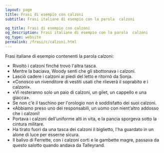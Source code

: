 ```yaml
---
layout: page
title: Frasi di esempio con calzoni 
subtitle: Frasi italiane di esempio con la parola  calzoni

og_title: Frasi di esempio con calzoni 
og_description: Frasi italiane di esempio con la parola  calzoni
og_type: website
permalink: /frasi/c/calzoni.html
---
```


Frasi italiane di esempio contenenti la parola calzoni:


- Rivoltò i calzoni finché trovò l'altra tasca.
- Mentre la baciava, Woody sentì che gli sbottonava i calzoni.
- Lasciò cadere i calzoni ai piedi del letto e ritornò da Sonja.
- «Conosco un rivenditore di vestiti usati che rileverà il soprabito e i calzoni».
- «Vi resteranno solo un paio di calzoni, un gilet, un cappello e una giacca».
- Se non c'è il taschino per l'orologio non è soddisfatto dei suoi calzoni.
- «Abbiamo preso uno dei responsabili, un uomo con nient’altro addosso che i calzoni!
- Portava i calzoni dell’uniforme alti in vita, e la pancia sporgeva sotto la cintura militare.
- Ha tirato fuori da una tasca dei calzoni il biglietto, l'ha guardato in un alone di luce per esserne sicura.
- Il balivo di Ferrette, con i calzoni corti e le gambette magre, passava da questo salotto quando andava da Talleyrand.
